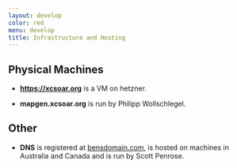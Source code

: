 ```yaml
---
layout: develop
color: red
menu: develop
title: Infrastructure and Hosting
---
```

## Physical Machines

- **https://xcsoar.org** is a VM on hetzner.

- **mapgen.xcsoar.org** is run by Philipp Wollschlegel.

## Other

- **DNS** is registered at [bensdomain.com](http://www.bensdomains.com),
is hosted on machines in Australia and Canada and is run by Scott Penrose.
